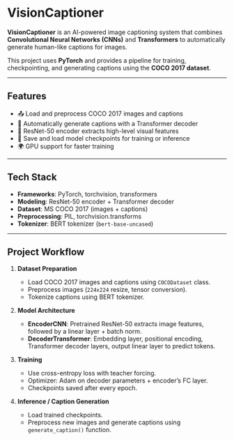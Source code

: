 # VisionCaptioner

**VisionCaptioner** is an AI-powered image captioning system that combines **Convolutional Neural Networks (CNNs)** and **Transformers** to automatically generate human-like captions for images.  

This project uses **PyTorch** and provides a pipeline for training, checkpointing, and generating captions using the **COCO 2017 dataset**.  

---

## Features

- 📤 Load and preprocess COCO 2017 images and captions  
- 📝 Automatically generate captions with a Transformer decoder  
- 🎯 ResNet-50 encoder extracts high-level visual features  
- 💾 Save and load model checkpoints for training or inference  
- 🌍 GPU support for faster training  

---

## Tech Stack

- **Frameworks**: PyTorch, torchvision, transformers  
- **Modeling**: ResNet-50 encoder + Transformer decoder  
- **Dataset**: MS COCO 2017 (images + captions)  
- **Preprocessing**: PIL, torchvision.transforms  
- **Tokenizer**: BERT tokenizer (`bert-base-uncased`)  

---

## Project Workflow

1. **Dataset Preparation**  
   - Load COCO 2017 images and captions using `COCODataset` class.  
   - Preprocess images (`224x224` resize, tensor conversion).  
   - Tokenize captions using BERT tokenizer.  

2. **Model Architecture**  
   - **EncoderCNN**: Pretrained ResNet-50 extracts image features, followed by a linear layer + batch norm.  
   - **DecoderTransformer**: Embedding layer, positional encoding, Transformer decoder layers, output linear layer to predict tokens.  

3. **Training**  
   - Use cross-entropy loss with teacher forcing.  
   - Optimizer: Adam on decoder parameters + encoder’s FC layer.  
   - Checkpoints saved after every epoch.  

4. **Inference / Caption Generation**  
   - Load trained checkpoints.  
   - Preprocess new images and generate captions using `generate_caption()` function.
